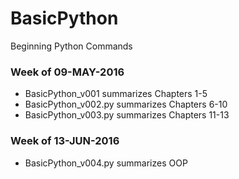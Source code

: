 # BasicPython
Beginning Python Commands
  
### Week of 09-MAY-2016
* BasicPython_v001 summarizes Chapters 1-5
* BasicPython_v002.py summarizes Chapters 6-10
* BasicPython_v003.py summarizes Chapters 11-13

### Week of 13-JUN-2016
* BasicPython_v004.py summarizes OOP
